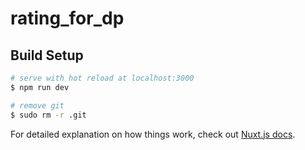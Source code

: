 # rating_for_dp

## Build Setup

```bash
# serve with hot reload at localhost:3000
$ npm run dev

# remove git
$ sudo rm -r .git
```

For detailed explanation on how things work, check out [Nuxt.js docs](https://nuxtjs.org).
